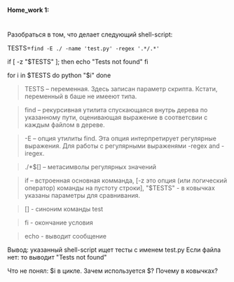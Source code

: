 #### Home_work 1:

#

Разобраться в том, что делает следующий shell-script:

TESTS=`find -E ./ -name 'test.py' -regex '.*/.*'`

if [ -z "$TESTS" ]; then
   echo "Tests not found"
fi

for i in $TESTS
do
    python "$i"
done


> TESTS – переменная. Здесь записан параметр скрипта. Кстати, переменный в баше не имееют типа.

> find – рекурсивная утилита спускающаяся внутрь дерева по указанному пути, оценивающая выражение в соответсвии с каждым файлом в дереве.

> -E – опция утилиты find. Эта опция интерпретирует регулярные выражения. Для работы с регулярными выраженями -regex and -iregex.

> ./*$[] – метасимволы регулярных значений

> if – встроенная основная комманда, [-z это опция (или логический оператор) команды на пустоту строки], "$TESTS" - в ковычках указаны параметры для сравнивания.

> [] - синоним команды test

> fi - окончание условия

> echo - выводит сообщение

Вывод: 
указанный shell-script ищет тесты с именем test.py 
Если файла нет: то выводит "Tests not found"

Что не понял: $i в цикле. Зачем используется $? Почему в ковычках?

#